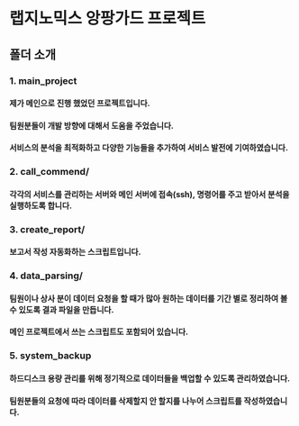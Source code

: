 # 랩지노믹스 앙팡가드 프로젝트

## 폴더 소개
### 1. main_project
   #### 제가 메인으로 진행 했었던 프로젝트입니다.
   #### 팀원분들이 개발 방향에 대해서 도움을 주었습니다.
   #### 서비스의 분석을 최적화하고 다양한 기능들을 추가하여 서비스 발전에 기여하였습니다.
   
### 2. call_commend/
   #### 각각의 서비스를 관리하는 서버와 메인 서버에 접속(ssh), 명령어를 주고 받아서 분석을 실행하도록 합니다.
   
### 3. create_report/
   #### 보고서 작성 자동화하는 스크립트입니다.

### 4. data_parsing/
   #### 팀원이나 상사 분이 데이터 요청을 할 때가 많아 원하는 데이터를 기간 별로 정리하여 볼 수 있도록 결과 파일을 만듭니다.
   #### 메인 프로젝트에서 쓰는 스크립트도 포함되어 있습니다.

### 5. system_backup
   #### 하드디스크 용량 관리를 위해 정기적으로 데이터들을 백업할 수 있도록 관리하였습니다.
   #### 팀원분들의 요청에 따라 데이터를 삭제할지 안 할지를 나누어 스크립트를 작성하였습니다.

